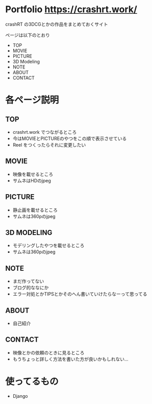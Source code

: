 # Portfolio https://crashrt.work/

crashRT の3DCGとかの作品をまとめておくサイト

ページは以下のとおり
- TOP
- MOVIE
- PICTURE
- 3D Modeling
- NOTE
- ABOUT
- CONTACT

# 各ページ説明
## TOP
- crashrt.work でつながるところ
- 今はMOVIEとPICTUREのやつをこの順で表示させている
- Reel をつくったらそれに変更したい

## MOVIE
- 映像を載せるところ
- サムネはHDのjpeg

## PICTURE
- 静止画を載せるところ
- サムネは360pのjpeg

## 3D MODELING
- モデリングしたやつを載せるところ
- サムネは360pのjpeg

## NOTE
- まだ作ってない
- ブログ的ななにか
- エラー対処とかTIPSとかそのへん書いていけたらなーって思ってる

## ABOUT
- 自己紹介

## CONTACT
- 映像とかの依頼のときに見るところ
- もうちょっと詳しく方法を書いた方が良いかもしれない...

# 使ってるもの
- Django
